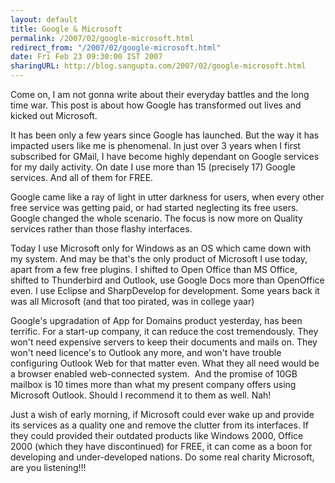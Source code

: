 ```yaml
---
layout: default
title: Google & Microsoft
permalink: /2007/02/google-microsoft.html
redirect_from: "/2007/02/google-microsoft.html"
date: Fri Feb 23 09:30:00 IST 2007
sharingURL: http://blog.sangupta.com/2007/02/google-microsoft.html
---
```

<p>Come on, I am not gonna write about their everyday battles and the long time war. This post is about how Google has transformed out lives and kicked out Microsoft.</p> 
<p>It has been only a few years since Google has launched. But the way it has impacted users like me is phenomenal. In just over 3 years when I first subscribed for GMail, I have become highly dependant on Google services for my daily activity. On date I use more than 15 (precisely 17) Google services. And all of them for FREE.</p> 
<p>Google came like a ray of light in utter darkness for users, when every other free service was getting paid, or had started neglecting its free users. Google changed the whole scenario. The focus is now more on Quality services rather than those flashy interfaces. </p> 
<p>Today I use Microsoft only for Windows as an OS which came down with my system. And may be that's the only product of Microsoft I use today, apart from a few free plugins. I shifted to Open Office than MS Office, shifted to Thunderbird and Outlook, use Google Docs more than OpenOffice even. I use Eclipse and SharpDevelop for development. Some years back it was all Microsoft (and that too pirated, was in college yaar)</p> 
<p>Google's upgradation of App for Domains product yesterday, has been terrific. For a start-up company, it can reduce the cost tremendously. They won't need expensive servers to keep their documents and mails on. They won't need licence's to Outlook any more, and won't have trouble configuring Outlook Web for that matter even. What they all need would be a browser enabled web-connected system.&nbsp; And the promise of 10GB mailbox is 10 times more than what my present company offers using Microsoft Outlook. Should I recommend it to them as well. Nah!</p> 
<p>Just a wish of early morning, if Microsoft could ever wake up and provide its services as a quality one and remove the clutter from its interfaces. If they could provided their outdated products like Windows 2000,&nbsp;Office 2000 (which they have discontinued) for FREE, it can come as a boon for developing and under-developed nations. Do some real charity Microsoft, are you listening!!!</p>
